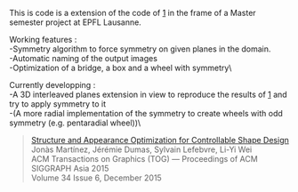 This is code is a extension of the code of [1] in the frame of a Master semester project at EPFL Lausanne. 
 
Working features :\
  -Symmetry algorithm to force symmetry on given planes in the domain.\
  -Automatic naming of the output images\
  -Optimization of a bridge, a box and a wheel with symmetry\
  
Currently developping :\
  -A 3D interleaved planes extension in view to reproduce the results of [1] and try to apply symmetry to it\
  -(A more radial implementation of the symmetry to create wheels with odd symmetry (e.g. pentaradial wheel))\

> [Structure and Appearance Optimization for Controllable Shape Design][1]<br>
> Jonàs Martínez, Jérémie Dumas, Sylvain Lefebvre, Li-Yi Wei<br>
> ACM Transactions on Graphics (TOG) — Proceedings of ACM SIGGRAPH Asia 2015<br>
> Volume 34 Issue 6, December 2015

[1]: https://sites.google.com/site/jonasmartinezbayona/structure_appearance


